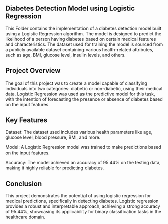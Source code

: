 
## Diabetes Detection Model using Logistic Regression

This Folder contains the implementation of a diabetes detection model built using a Logistic Regression algorithm. The model is designed to predict the likelihood of a person having diabetes based on certain medical features and characteristics. The dataset used for training the model is sourced from a publicly available dataset containing various health-related attributes, such as age, BMI, glucose level, insulin levels, and others.

## Project Overview 

The goal of this project was to create a model capable of classifying individuals into two categories: diabetic or non-diabetic, using their medical data. Logistic Regression was used as the predictive model for this task, with the intention of forecasting the presence or absence of diabetes based on the input features.

## Key Features
Dataset: The dataset used includes various health parameters like age, glucose level, blood pressure, BMI, and more.

Model: A Logistic Regression model was trained to make predictions based on the input features.

Accuracy: The model achieved an accuracy of 95.44% on the testing data, making it highly reliable for predicting diabetes.

## Conclusion

This project demonstrates the potential of using logistic regression for medical predictions, specifically in detecting diabetes. Logistic regression provides a robust and interpretable approach, achieving a strong accuracy of 95.44%, showcasing its applicability for binary classification tasks in the healthcare domain.
